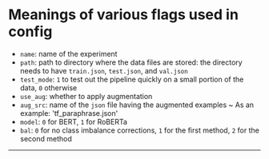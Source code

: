 # Meanings of various flags used in config

- `name`: name of the experiment
- `path`: path to directory where the data files are stored: the directory needs to have `train.json`, `test.json`, and `val.json`
- `test_mode`: `1` to test out the pipeline quickly on a small portion of the data, `0` otherwise
- `use_aug`: whether to apply augmentation 
- `aug_src`: name of the `json` file having the augmented examples ~ As an example: 'tf_paraphrase.json'
- `model`: `0` for BERT, `1` for RoBERTa
- `bal`: `0` for no class imbalance corrections, `1` for the first method, `2` for the second method

---